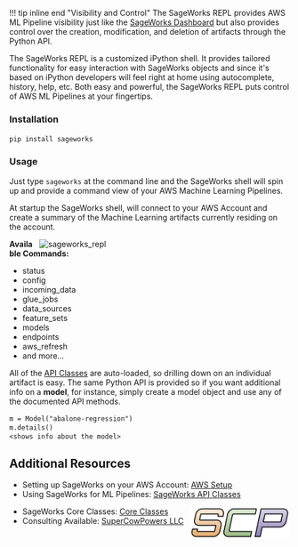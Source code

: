 !!! tip inline end "Visibility and Control"
    The SageWorks REPL provides AWS ML Pipeline visibility just like the [SageWorks Dashboard](../aws_setup/dashboard_stack.md) but also provides control over the creation, modification, and deletion of artifacts through the Python API.

The SageWorks REPL is a customized iPython shell. It provides tailored functionality for easy interaction with SageWorks objects and since it's based on iPython developers will feel right at home using autocomplete, history, help, etc. Both easy and powerful, the SageWorks REPL puts control of AWS ML Pipelines at your fingertips.

### Installation
`pip install sageworks`

### Usage
Just type `sageworks` at the command line and the SageWorks shell will spin up and provide a command view of your AWS Machine Learning Pipelines.

At startup the SageWorks shell, will connect to your AWS Account and create a summary of the Machine Learning artifacts currently residing on the account.

<img alt="sageworks_repl" style="float: right; width: 450px; padding-left: 5px;"
src="https://github.com/SuperCowPowers/sageworks/assets/4806709/10a969ed-3415-4d9f-ad0d-ac23706e6202">

**Available Commands:**

- status
- config
- incoming_data
- glue_jobs
- data_sources
- feature_sets
- models
- endpoints
- aws_refresh
- and more...


All of the [API Classes](../api_classes/overview.md) are auto-loaded, so drilling down on an individual artifact is easy. The same Python API is provided so if you want additional info on a **model**, for instance, simply create a model object and use any of the documented API methods.

```
m = Model("abalone-regression")
m.details()
<shows info about the model>
```


## Additional Resources

- Setting up SageWorks on your AWS Account: [AWS Setup](../aws_setup/core_stack.md)
- Using SageWorks for ML Pipelines: [SageWorks API Classes](../api_classes/overview.md)

<img align="right" src="../images/scp.png" width="180">

- SageWorks Core Classes: [Core Classes](../core_classes/overview.md)
- Consulting Available: [SuperCowPowers LLC](https://www.supercowpowers.com)
